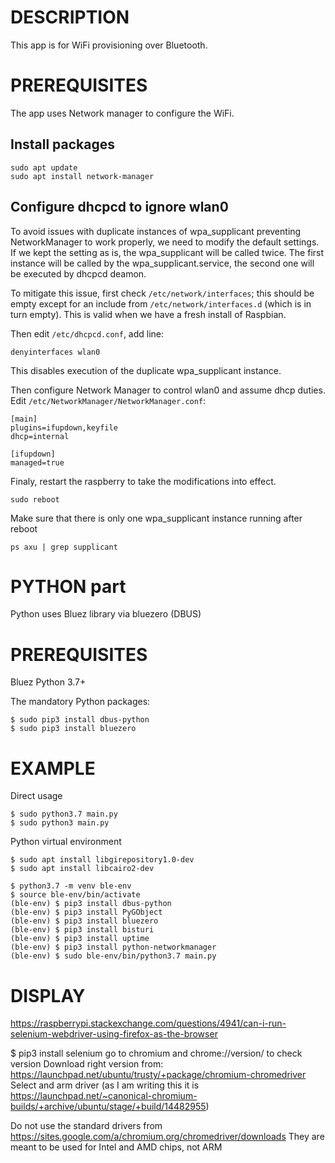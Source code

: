 # DESCRIPTION

This app is for WiFi provisioning over Bluetooth.

# PREREQUISITES

The app uses Network manager to configure the WiFi.

## Install packages

    sudo apt update
    sudo apt install network-manager

## Configure dhcpcd to ignore wlan0

To avoid issues with duplicate instances of wpa_supplicant preventing NetworkManager to work properly, we need to modify the default settings. If we kept the setting as is, the wpa_supplicant will be called twice. The first instance will be called by the wpa_supplicant.service, the second one will be executed by dhcpcd deamon. 

To mitigate this issue, first check `/etc/network/interfaces`; this should be empty except for an include from `/etc/network/interfaces.d` (which is in turn empty). This is valid when we have a fresh install of Raspbian.

Then edit `/etc/dhcpcd.conf`, add line:

    denyinterfaces wlan0

This disables execution of the duplicate wpa_supplicant instance.

Then configure Network Manager to control wlan0 and assume dhcp duties. Edit `/etc/NetworkManager/NetworkManager.conf`:

    [main]
    plugins=ifupdown,keyfile
    dhcp=internal
    
    [ifupdown]
    managed=true

Finaly, restart the raspberry to take the modifications into effect.

`sudo reboot`

Make sure that there is only one wpa_supplicant instance running after reboot

`ps axu | grep supplicant`




# PYTHON part

Python uses Bluez library via bluezero (DBUS)

# PREREQUISITES
Bluez
Python 3.7+

The mandatory Python packages:
```
$ sudo pip3 install dbus-python
$ sudo pip3 install bluezero
```

# EXAMPLE

Direct usage

```console
$ sudo python3.7 main.py
$ sudo python3 main.py
```

Python virtual environment

```
$ sudo apt install libgirepository1.0-dev
$ sudo apt install libcairo2-dev

$ python3.7 -m venv ble-env
$ source ble-env/bin/activate
(ble-env) $ pip3 install dbus-python
(ble-env) $ pip3 install PyGObject
(ble-env) $ pip3 install bluezero
(ble-env) $ pip3 install bisturi
(ble-env) $ pip3 install uptime
(ble-env) $ pip3 install python-networkmanager
(ble-env) $ sudo ble-env/bin/python3.7 main.py
```
# DISPLAY

https://raspberrypi.stackexchange.com/questions/4941/can-i-run-selenium-webdriver-using-firefox-as-the-browser

$ pip3 install selenium
go to chromium and chrome://version/ to check version
Download right version from:
https://launchpad.net/ubuntu/trusty/+package/chromium-chromedriver
Select and arm driver (as I am writing this it is https://launchpad.net/~canonical-chromium-builds/+archive/ubuntu/stage/+build/14482955)

Do not use the standard drivers from
https://sites.google.com/a/chromium.org/chromedriver/downloads
They are meant to be used for Intel and AMD chips, not ARM


